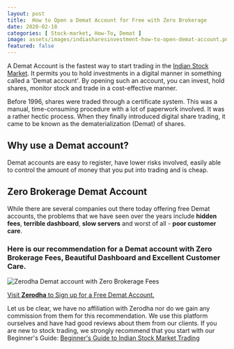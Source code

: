 ```yaml
---
layout: post
title:  How to Open a Demat Account for Free with Zero Brokerage
date: 2020-02-18 
categories: [ Stock-market, How-To, Demat ]
image: assets/images/indiasharesinvestment-how-to-open-demat-account.png
featured: false
---
```


A Demat Account is the fastest way to start trading in the [Indian Stock Market](https://indiasharesinvestment.com/Indian-Stock-Market/). It permits you to hold investments in a digital manner in something called a 'Demat account'. By opening such an account, you can invest, hold shares, monitor stock and trade in a cost-effective manner. 

Before 1996, shares were traded through a certificate system. This was a manual, time-consuming procedure with a lot of paperwork involved. It was a rather hectic process. When they finally introduced digital share trading, it came to be known as the dematerialization (Demat) of shares. 

## Why use a Demat account?
Demat accounts are easy to register, have lower risks involved, easily able to control the amount of money that you put into trading and is cheap. 

## Zero Brokerage Demat Account
While there are several companies out there today offering free Demat accounts, the problems that we have seen over the years include **hidden fees**, **terrible dashboard**, **slow servers** and worst of all - **poor customer care**. 

### Here is our recommendation for a Demat account with Zero Brokerage Fees, Beautiful Dashboard and Excellent Customer Care. 

![Zerodha Demat account with Zero Brokerage Fees](https://indiasharesinvestment.com/assets/images/indiasharesinvestment-kite-review.png)

[Visit **Zerodha** to Sign up for a Free Demat Account.](https://zerodha.com/open-account)

Let us be clear, we have no affiliation with Zerodha nor do we gain any commission from them for this recommendation. We use this platform ourselves and have had good reviews about them from our clients.
If you are new to stock trading, we strongly recommend that you start with our Beginner's Guide:
[Beginner's Guide to Indian Stock Market Trading](https://indiasharesinvestment.com/beginners-guide-indian-stock-market-trading/)
